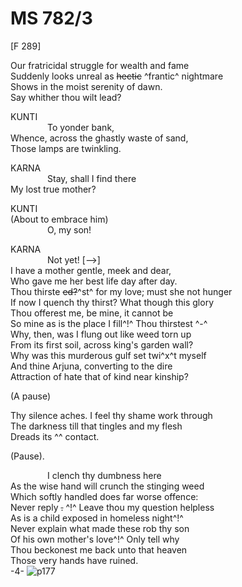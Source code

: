 # MS 782/3

[F 289]

Our fratricidal struggle for wealth and fame \
Suddenly looks unreal as ~~hectic~~ ^frantic^ nightmare \
Shows in the moist serenity of dawn. \
Say whither thou wilt lead? 

KUNTI \
&nbsp;&nbsp;&nbsp;&nbsp;&nbsp;&nbsp;&nbsp;&nbsp;&nbsp;&nbsp;&nbsp;&nbsp;&nbsp;&nbsp;&nbsp;To yonder bank, \
Whence, across the ghastly waste of sand, \
Those lamps are twinkling. 

KARNA \
&nbsp;&nbsp;&nbsp;&nbsp;&nbsp;&nbsp;&nbsp;&nbsp;&nbsp;&nbsp;&nbsp;&nbsp;&nbsp;&nbsp;&nbsp;Stay, shall I find there \
My lost true mother? 

KUNTI \
(About to embrace him) \
&nbsp;&nbsp;&nbsp;&nbsp;&nbsp;&nbsp;&nbsp;&nbsp;&nbsp;&nbsp;&nbsp;&nbsp;&nbsp;&nbsp;&nbsp;O, my son! 

KARNA \
&nbsp;&nbsp;&nbsp;&nbsp;&nbsp;&nbsp;&nbsp;&nbsp;&nbsp;&nbsp;&nbsp;&nbsp;&nbsp;&nbsp;&nbsp;Not yet! [-->] \
I have a mother gentle, meek and dear, \
Who gave me her best life day after day. \
Thou thirste ~~ed?~~^st^ for my love; must she not hunger \
If now I quench thy thirst? What though this glory \
Thou offerest me, be mine, it cannot be \
So mine as is the place I fill^!^ Thou thirstest ^-^ \
Why, then, was I flung out like weed torn up \
From its first soil, across king's garden wall? \
Why was this murderous gulf set twi^x^t myself \
And thine Arjuna, converting to the dire \
Attraction of hate that of kind near kinship? 

(A pause) 

Thy silence aches. I feel thy shame work through \
The darkness till that tingles and my flesh \
Dreads its ^^ contact. 

(Pause). 

&nbsp;&nbsp;&nbsp;&nbsp;&nbsp;&nbsp;&nbsp;&nbsp;&nbsp;&nbsp;&nbsp;&nbsp;&nbsp;&nbsp;&nbsp;I clench thy dumbness here \
As the wise hand will crunch the stinging weed \
Which softly handled does far worse offence: \
Never reply ~~.~~ ^!^ Leave thou my question helpless \
As is a child exposed in homeless night^!^ \
Never explain what made these rob thy son \
Of his own mother's love^!^ Only tell why \
Thou beckonest me back unto that heaven \
Those very hands have ruined. \
-4-
![p177](MS782_3-177.jpg)
